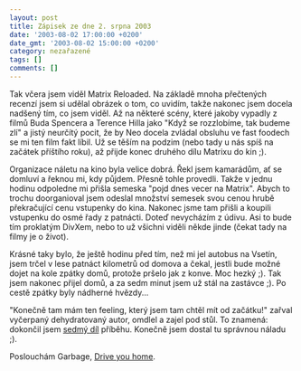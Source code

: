 ```yaml
---
layout: post
title: Zápisek ze dne 2. srpna 2003
date: '2003-08-02 17:00:00 +0200'
date_gmt: '2003-08-02 15:00:00 +0200'
category: nezařazené
tags: []
comments: []
---
```

<p>Tak včera jsem viděl Matrix Reloaded. Na základě mnoha přečtených recenzí jsem si udělal obrázek o tom, co uvidím,   takže nakonec jsem docela nadšený tím, co jsem viděl. Až na některé scény, které jakoby vypadly z filmů Buda Spencera   a Terence Hilla jako "Když se rozzlobíme, tak budeme zlí" a jistý neurčítý pocit, že by Neo docela zvládal   obsluhu ve fast foodech se mi ten film fakt líbil. Už se těším na podzim (nebo tady u nás spíš na začátek   příštího roku), až přijde konec druhého dílu Matrixu do kin ;).</p>
<p>Organizace náletu na kino byla velice dobrá. Řekl jsem kamarádům, ať se domluví a řeknou mi, kdy půjdem. Přesně   tohle provedli. Takže v jednu hodinu odpoledne mi přišla semeska "pojd dnes vecer na Matrix". Abych to trochu   doorganioval jsem odeslal množství semesek svou cenou hrubě překračující cenu vstupenky do kina. Nakonec jsme tam   přišli a koupili vstupenku do osmé řady z patnácti. Doteď nevycházím z údivu. Asi to bude tím proklatým DivXem,   nebo to už všichni viděli někde jinde (čekat tady na filmy je o život).</p>
<p>Krásné taky bylo, že ještě hodinu před tím, než mi jel autobus na Vsetín, jsem trčel v lese patnáct kilometrů   od domova a čekal, jestli bude možné dojet na kole zpátky domů, protože pršelo jak z konve. Moc hezký ;).   Tak jsem nakonec přijel domů, a za sedm minut jsem už stál na zastávce ;). Po cestě zpátky byly nádherné hvězdy...</p>
<p>"Konečně tam mám ten feeling, který jsem tam chtěl mít od začátku!" zařval vyčerpaný dehydratovaný autor,   omdlel a zajel pod stůl. To znamená: dokončil jsem <a href="art.php?a=serial7.htm">sedmý díl</a> příběhu. Konečně jsem dostal tu správnou náladu ;).</p>
<p>Poslouchám Garbage, <a href="art.php?a=drive_you_home.htm">Drive you home</a>.</p>
